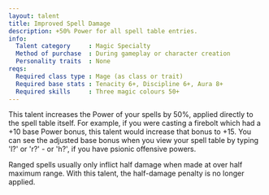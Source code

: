 ```yaml
---
layout: talent
title: Improved Spell Damage
description: +50% Power for all spell table entries.
info:
  Talent category     : Magic Specialty
  Method of purchase  : During gameplay or character creation
  Personality traits  : None
reqs:
  Required class type : Mage (as class or trait)
  Required base stats : Tenacity 6+, Discipline 6+, Aura 8+
  Required skills     : Three magic colours 50+
---
```


This talent increases the Power of your spells by 50%, applied directly to the spell table itself. For example, if you were casting a firebolt which had a +10 base Power bonus, this talent would increase that bonus to +15. You can see the adjusted base bonus when you view your spell table by typing 'l?' or 'r?' - or 'h?', if you have psionic offensive powers.

Ranged spells usually only inflict half damage when made at over half maximum range. With this talent, the half-damage penalty is no longer applied.